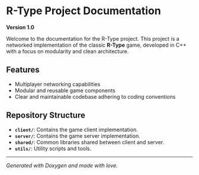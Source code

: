 # R-Type Project Documentation

**Version 1.0**

Welcome to the documentation for the R-Type project. This project is a networked implementation of the classic **R-Type** game, developed in C++ with a focus on modularity and clean architecture.

## Features
- Multiplayer networking capabilities
- Modular and reusable game components
- Clear and maintainable codebase adhering to coding conventions

## Repository Structure
- **`client/`**: Contains the game client implementation.
- **`server/`**: Contains the game server implementation.
- **`shared/`**: Common libraries shared between client and server.
- **`utils/`**: Utility scripts and tools.

---
_Generated with Doxygen and made with love._